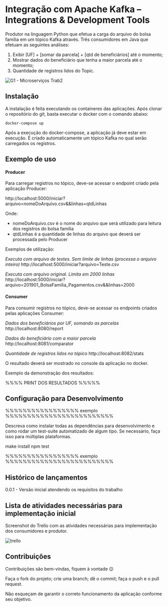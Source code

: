 # Integração com Apache Kafka – Integrations & Development Tools
Produtor na linguagem Python que efetua a carga do arquivo do bolsa família em um tópico Kafka através.
Três consumidores em Java que efetuam as seguintes análises:
1) Exibir [UF] + [somar da parcela] + [qtd de beneficiários] até o momento; 
2) Mostrar dados do beneficiário que tenha a maior parcela até o momento;
3) Quantidade de registros lidos do Topic.

![G1 - Microserviços Trab2](https://user-images.githubusercontent.com/50683744/73410249-7322f600-42e0-11ea-8bf5-475e4159a7b9.jpg)

## Instalação

A instalação é feita executando os containeres das aplicações. Após clonar o repositório do git, basta executar o docker com o comando abaixo:

    docker-compose up

Após a execução do docker-compose, a aplicação já deve estar em execução. É criado automaticamente um tópico Kafka no qual serão carregados os registros.

## Exemplo de uso

#### Producer

Para carregar registros no tópico, deve-se acessar o endpoint criado pela aplicação Producer:

http://localhost:5000/iniciar?arquivo=nomeDoArquivo.csv&&linhas=qtdLinhas

Onde:
- nomeDoArquivo.csv é o nome do arquivo que será utilizado para leitura dos registros do bolsa família
- qtdLinhas é a quantidade de linhas do arquivo que deverá ser processada pelo Producer

Exemplos de utilização:

*Executa com arquivo de testes. Sem limite de linhas (processa o arquivo inteiro)*
http://localhost:5000/iniciar?arquivo=Teste.csv

*Executa com arquivo original. Limita em 2000 linhas*
http://localhost:5000/iniciar?arquivo=201901_BolsaFamilia_Pagamentos.csv&&linhas=2000

#### Consumer

Para consumir registros no tópico, deve-se acessar os endpoints criados pelas aplicações Consumer:

*Dados dos beneficiários por UF, somando as parcelas*
http://localhost:8080/report

*Dados do beneficiário com a maior parcela*
http://localhost:8081/comparator

*Quantidade de registros lidos no tópico*
http://localhost:8082/stats

O resultado deverá ser mostrado no console da aplicação no docker.

Exemplo da demonstração dos resultados:

%%%% PRINT DOS RESULTADOS %%%%%

## Configuração para Desenvolvimento

%%%%%%%%%%%%%%%%% exemplo %%%%%%%%%%%%%%%%%%%%%%%%%

Descreva como instalar todas as dependências para desenvolvimento e como rodar um test-suite automatizado de algum tipo. Se necessário, faça isso para múltiplas plataformas.

make install
npm test

%%%%%%%%%%%%%%%%% exemplo %%%%%%%%%%%%%%%%%%%%%%%%%

## Histórico de lançamentos
0.0.1 - Versão inicial atendendo os requisitos do trabalho

## Lista de atividades necessárias para implementação inicial

Screenshot do Trello com as atividades necessárias para implementação dos consumidores e produtor.

![trello](https://user-images.githubusercontent.com/50683744/73412033-1e827980-42e6-11ea-9ccc-5311242cd2aa.PNG)


## Contribuições
Contribuições são bem-vindas, fiquem à vontade 😉

Faça o fork do projeto; crie uma branch; dê o commit; faça o push e o pull request. 

Não esqueçam de garantir o correto funcionamento da aplicação conforme seu objetivo. 
